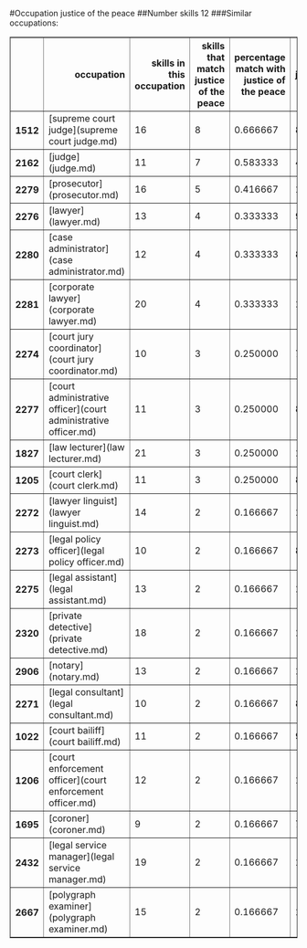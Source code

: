 #Occupation justice of the peace
##Number skills 12
###Similar occupations:
<table border="1" class="dataframe">
  <thead>
    <tr style="text-align: right;">
      <th></th>
      <th>occupation</th>
      <th>skills in this occupation</th>
      <th>skills that match justice of the peace</th>
      <th>percentage match with justice of the peace</th>
      <th>skills not in justice of the peace</th>
    </tr>
  </thead>
  <tbody>
    <tr>
      <th>1512</th>
      <td>[supreme court judge](supreme court judge.md)</td>
      <td>16</td>
      <td>8</td>
      <td>0.666667</td>
      <td>8</td>
    </tr>
    <tr>
      <th>2162</th>
      <td>[judge](judge.md)</td>
      <td>11</td>
      <td>7</td>
      <td>0.583333</td>
      <td>4</td>
    </tr>
    <tr>
      <th>2279</th>
      <td>[prosecutor](prosecutor.md)</td>
      <td>16</td>
      <td>5</td>
      <td>0.416667</td>
      <td>11</td>
    </tr>
    <tr>
      <th>2276</th>
      <td>[lawyer](lawyer.md)</td>
      <td>13</td>
      <td>4</td>
      <td>0.333333</td>
      <td>9</td>
    </tr>
    <tr>
      <th>2280</th>
      <td>[case administrator](case administrator.md)</td>
      <td>12</td>
      <td>4</td>
      <td>0.333333</td>
      <td>8</td>
    </tr>
    <tr>
      <th>2281</th>
      <td>[corporate lawyer](corporate lawyer.md)</td>
      <td>20</td>
      <td>4</td>
      <td>0.333333</td>
      <td>16</td>
    </tr>
    <tr>
      <th>2274</th>
      <td>[court jury coordinator](court jury coordinator.md)</td>
      <td>10</td>
      <td>3</td>
      <td>0.250000</td>
      <td>7</td>
    </tr>
    <tr>
      <th>2277</th>
      <td>[court administrative officer](court administrative officer.md)</td>
      <td>11</td>
      <td>3</td>
      <td>0.250000</td>
      <td>8</td>
    </tr>
    <tr>
      <th>1827</th>
      <td>[law lecturer](law lecturer.md)</td>
      <td>21</td>
      <td>3</td>
      <td>0.250000</td>
      <td>18</td>
    </tr>
    <tr>
      <th>1205</th>
      <td>[court clerk](court clerk.md)</td>
      <td>11</td>
      <td>3</td>
      <td>0.250000</td>
      <td>8</td>
    </tr>
    <tr>
      <th>2272</th>
      <td>[lawyer linguist](lawyer linguist.md)</td>
      <td>14</td>
      <td>2</td>
      <td>0.166667</td>
      <td>12</td>
    </tr>
    <tr>
      <th>2273</th>
      <td>[legal policy officer](legal policy officer.md)</td>
      <td>10</td>
      <td>2</td>
      <td>0.166667</td>
      <td>8</td>
    </tr>
    <tr>
      <th>2275</th>
      <td>[legal assistant](legal assistant.md)</td>
      <td>13</td>
      <td>2</td>
      <td>0.166667</td>
      <td>11</td>
    </tr>
    <tr>
      <th>2320</th>
      <td>[private detective](private detective.md)</td>
      <td>18</td>
      <td>2</td>
      <td>0.166667</td>
      <td>16</td>
    </tr>
    <tr>
      <th>2906</th>
      <td>[notary](notary.md)</td>
      <td>13</td>
      <td>2</td>
      <td>0.166667</td>
      <td>11</td>
    </tr>
    <tr>
      <th>2271</th>
      <td>[legal consultant](legal consultant.md)</td>
      <td>10</td>
      <td>2</td>
      <td>0.166667</td>
      <td>8</td>
    </tr>
    <tr>
      <th>1022</th>
      <td>[court bailiff](court bailiff.md)</td>
      <td>11</td>
      <td>2</td>
      <td>0.166667</td>
      <td>9</td>
    </tr>
    <tr>
      <th>1206</th>
      <td>[court enforcement officer](court enforcement officer.md)</td>
      <td>12</td>
      <td>2</td>
      <td>0.166667</td>
      <td>10</td>
    </tr>
    <tr>
      <th>1695</th>
      <td>[coroner](coroner.md)</td>
      <td>9</td>
      <td>2</td>
      <td>0.166667</td>
      <td>7</td>
    </tr>
    <tr>
      <th>2432</th>
      <td>[legal service manager](legal service manager.md)</td>
      <td>19</td>
      <td>2</td>
      <td>0.166667</td>
      <td>17</td>
    </tr>
    <tr>
      <th>2667</th>
      <td>[polygraph examiner](polygraph examiner.md)</td>
      <td>15</td>
      <td>2</td>
      <td>0.166667</td>
      <td>13</td>
    </tr>
  </tbody>
</table>
